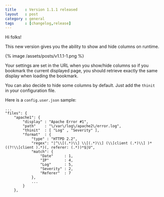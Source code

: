```yaml
---
title    : Version 1.1.1 released
layout   : post
category : general
tags     : [changelog,release]
---
```


Hi folks!

This new version gives you the ability to show and hide columns on runtime.

{% image /assets/posts/v1.1.1-1.png %}

Your settings are set in the URL when you show/hide columns so if you bookmark the current displayed page, you should retrieve exactly the same display when loading the bookmark.

You can also decide to hide some columns by default. Just add the `thinit` in your configuration file.

Here is a `config.user.json` sample:

```
...
"files": {
    "apache1": {
        "display" : "Apache Error #1",
        "path"    : "\/var\/log\/apache2\/error.log",
        "thinit"  : [ "Log" , "Severity" ],
        "format"  : {
            "type" : "HTTPD 2.2",
            "regex": "|^\\[(.*)\\] \\[(.*)\\] (\\[client (.*)\\] )*((?!\\[client ).*)(, referer: (.*))*$|U",
            "match": {
                "Date"     : 1,
                "IP"       : 4,
                "Log"      : 5,
                "Severity" : 2,
                "Referer"  : 7
            },
            ...
        }
    },
```

<!--more-->

<div class="pmlversion pmlchangelog" data-version="1.1.1"></div>
